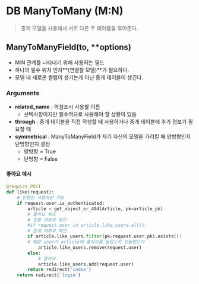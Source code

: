 # DB ManyToMany (M:N)

> 중게 모델을 사용해서 서로 다른 두 테이블을 묶어준다.

## ManyToManyField(to, **options)

- M:N 관계를 나타내기 위해 사용하는 필드
- 하나의 필수 위치 인자**(연결할 모델)**가 필요하다.
- 모델 내 새로운 컬럼이 생기는게 아닌 중개 테이블이 생긴다.

### Arguments

- **related_name** : 역참조시 사용할 이름
  - 선택사항이지만 필수적으로 사용해야 할 상황이 있음
- **through** : 중개 테이블을 직접 작성할 때 사용하거나 중개 테이블에 추가 정보가 필요할 때
- **symmetrical** : ManyToManyField가 자기 자신의 모델을 가리킬 때 양방향인지 단방향인지 결정
  - 양방향 = True
  - 단방향 = False



#### 좋아요 예시

```python
@require_POST
def like(request):
    # 인증된 사용자만 가능
    if request.user.is_authenticated:
        article = get_object_or_404(Article, pk=article_pk)
        # 좋아요 취소
        # 포함 여부로 확인
        #if request.user in article.like_users.all():        
        # 존재 여부로 확인
        if article.like_users.filter(pk=request.user.pk).exists():
        # 해당 user가 article에 좋아요를 눌렀는지 안눌렀는지        
            article.like_users.remove(request.user)
        else:
            # 좋아요
            article.like_users.add(request.user)
        return redirect('index')
    return redirect('login')
```

